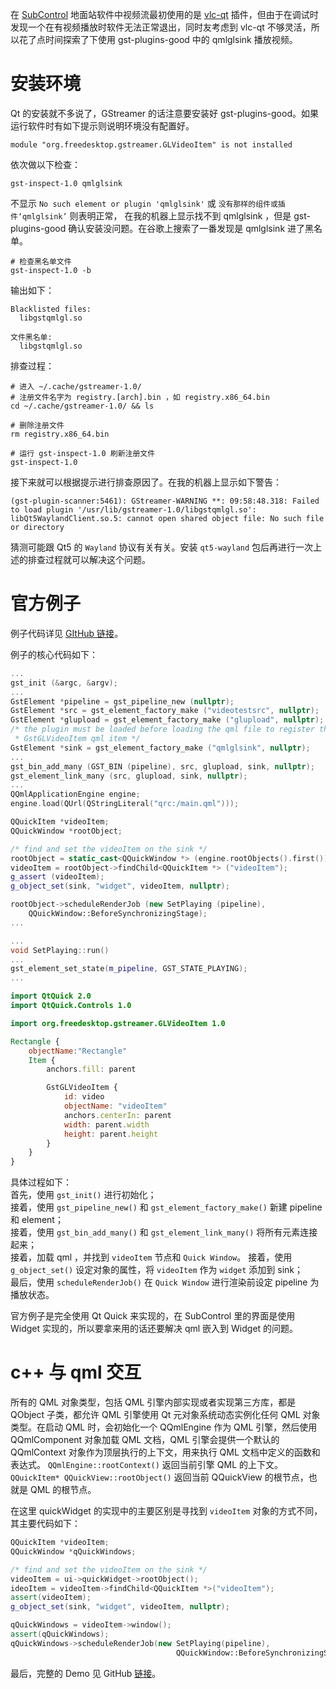 在 [SubControl](https://github.com/zt-luo/SubControl) 地面站软件中视频流最初使用的是 [vlc-qt](https://github.com/vlc-qt/vlc-qt) 插件，但由于在调试时发现一个在有视频播放时软件无法正常退出，同时友考虑到 vlc-qt 不够灵活，所以花了点时间探索了下使用 gst-plugins-good 中的 qmlglsink 播放视频。
<!--more-->

# 安装环境

Qt 的安装就不多说了，GStreamer 的话注意要安装好 gst-plugins-good。如果运行软件时有如下提示则说明环境没有配置好。

```
module "org.freedesktop.gstreamer.GLVideoItem" is not installed
```
依次做以下检查：
``` shell
gst-inspect-1.0 qmlglsink
```
不显示 `No such element or plugin 'qmlglsink'` 或 `没有那样的组件或插件‘qmlglsink’` 则表明正常，
在我的机器上显示找不到 qmlglsink ，但是 gst-plugins-good 确认安装没问题。在谷歌上搜索了一番发现是 qmlglsink 进了黑名单。

``` shell
# 检查黑名单文件
gst-inspect-1.0 -b
```
输出如下：
``` shell
Blacklisted files:
  libgstqmlgl.so

文件黑名单:
  libgstqmlgl.so
```

排查过程：
``` shell
# 进入 ~/.cache/gstreamer-1.0/
# 注册文件名字为 registry.[arch].bin ，如 registry.x86_64.bin
cd ~/.cache/gstreamer-1.0/ && ls

# 删除注册文件
rm registry.x86_64.bin

# 运行 gst-inspect-1.0 刷新注册文件
gst-inspect-1.0
```
接下来就可以根据提示进行排查原因了。在我的机器上显示如下警告：

`(gst-plugin-scanner:5461): GStreamer-WARNING **: 09:58:48.318: Failed to load plugin '/usr/lib/gstreamer-1.0/libgstqmlgl.so': libQt5WaylandClient.so.5: cannot open shared object file: No such file or directory`

猜测可能跟 Qt5 的 `Wayland` 协议有关有关。安装 `qt5-wayland` 包后再进行一次上述的排查过程就可以解决这个问题。

# 官方例子

例子代码详见 [GItHub 链接](https://github.com/GStreamer/gst-plugins-good/tree/master/tests/examples/qt/qmlsink)。

例子的核心代码如下：

``` cpp
...
gst_init (&argc, &argv);
...
GstElement *pipeline = gst_pipeline_new (nullptr);
GstElement *src = gst_element_factory_make ("videotestsrc", nullptr);
GstElement *glupload = gst_element_factory_make ("glupload", nullptr);
/* the plugin must be loaded before loading the qml file to register the
 * GstGLVideoItem qml item */
GstElement *sink = gst_element_factory_make ("qmlglsink", nullptr);
...
gst_bin_add_many (GST_BIN (pipeline), src, glupload, sink, nullptr);
gst_element_link_many (src, glupload, sink, nullptr);
...
QQmlApplicationEngine engine;
engine.load(QUrl(QStringLiteral("qrc:/main.qml")));

QQuickItem *videoItem;
QQuickWindow *rootObject;

/* find and set the videoItem on the sink */
rootObject = static_cast<QQuickWindow *> (engine.rootObjects().first());
videoItem = rootObject->findChild<QQuickItem *> ("videoItem");
g_assert (videoItem);
g_object_set(sink, "widget", videoItem, nullptr);

rootObject->scheduleRenderJob (new SetPlaying (pipeline),
    QQuickWindow::BeforeSynchronizingStage);
...

...
void SetPlaying::run()
...
gst_element_set_state(m_pipeline, GST_STATE_PLAYING);
...
```

``` qml
import QtQuick 2.0
import QtQuick.Controls 1.0

import org.freedesktop.gstreamer.GLVideoItem 1.0

Rectangle {
    objectName:"Rectangle"
    Item {
        anchors.fill: parent

        GstGLVideoItem {
            id: video
            objectName: "videoItem"
            anchors.centerIn: parent
            width: parent.width
            height: parent.height
        }
    }
}
```

具体过程如下：  
首先，使用 `gst_init()` 进行初始化；  
接着，使用 `gst_pipeline_new()` 和 `gst_element_factory_make()` 新建 pipeline 和 element；  
接着，使用 `gst_bin_add_many()` 和  `gst_element_link_many()` 将所有元素连接起来；  
接着，加载 qml ，并找到 `videoItem` 节点和 `Quick Window`。
接着，使用 `g_object_set()` 设定对象的属性，将 `videoItem` 作为 `widget` 添加到 sink；  
最后，使用 `scheduleRenderJob()` 在 `Quick Window` 进行渲染前设定 pipeline 为播放状态。  

官方例子是完全使用 Qt Quick 来实现的，在 SubControl 里的界面是使用 Widget 实现的，所以要拿来用的话还要解决 qml 嵌入到 Widget 的问题。

# c++ 与 qml 交互  

所有的 QML 对象类型，包括 QML 引擎内部实现或者实现第三方库，都是 QObject 子类，都允许 QML 引擎使用 Qt 元对象系统动态实例化任何 QML 对象类型。在启动 QML 时，会初始化一个 QQmlEngine 作为 QML 引擎，然后使用 QQmlComponent 对象加载 QML 文档，QML 引擎会提供一个默认的 QQmlContext 对象作为顶层执行的上下文，用来执行 QML 文档中定义的函数和表达式。
`QQmlEngine::rootContext()` 返回当前引擎 QML 的上下文。`QQuickItem* QQuickView::rootObject()` 返回当前 QQuickView 的根节点，也就是 QML 的根节点。

在这里 quickWidget 的实现中的主要区别是寻找到 `videoItem` 对象的方式不同，其主要代码如下：

``` cpp
QQuickItem *videoItem;
QQuickWindow *qQuickWindows;

/* find and set the videoItem on the sink */
videoItem = ui->quickWidget->rootObject();
ideoItem = videoItem->findChild<QQuickItem *>("videoItem");
assert(videoItem);
g_object_set(sink, "widget", videoItem, nullptr);

qQuickWindows = videoItem->window();
assert(qQuickWindows);
qQuickWindows->scheduleRenderJob(new SetPlaying(pipeline),
                                     QQuickWindow::BeforeSynchronizingStage);
```

最后，完整的 Demo 见 GitHub [链接](https://github.com/zt-luo/QuickWidgetPlayer)。

